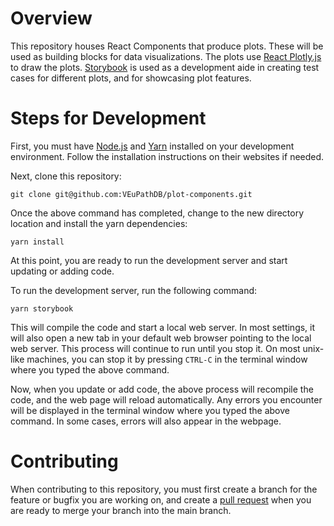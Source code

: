 # Overview

This repository houses React Components that produce plots. These will be used
as building blocks for data visualizations. The plots use
[React Plotly.js](https://plotly.com/javascript/react) to draw the plots.
[Storybook](https://storybook.js.org/) is used as a development aide in creating
test cases for different plots, and for showcasing plot features.


# Steps for Development

First, you must have [Node.js](https://nodejs.org) and
[Yarn](https://classic.yarnpkg.com) installed on your development environment.
Follow the installation instructions on their websites if needed.

Next, clone this repository:

    git clone git@github.com:VEuPathDB/plot-components.git

Once the above command has completed, change to the new directory location and
install the yarn dependencies:

    yarn install

At this point, you are ready to run the development server and start updating or
adding code.

To run the development server, run the following command:

    yarn storybook

This will compile the code and start a local web server. In most settings, it
will also open a new tab in your default web browser pointing to the local web
server. This process will continue to run until you stop it. On most unix-like
machines, you can stop it by pressing `CTRL-C` in the terminal window where you
typed the above command.

Now, when you update or add code, the above process will recompile the code, and
the web page will reload automatically. Any errors you encounter will be
displayed in the terminal window where you typed the above command. In some
cases, errors will also appear in the webpage.

# Contributing

When contributing to this repository, you must first create a branch for the
feature or bugfix you are working on, and create a [pull
request](https://docs.github.com/en/github/collaborating-with-issues-and-pull-requests/about-pull-requests)
when you are ready to merge your branch into the main branch.
